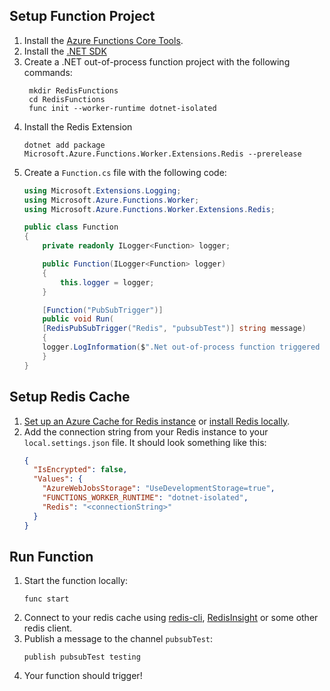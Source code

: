 ## Setup Function Project
1. Install the [Azure Functions Core Tools](https://learn.microsoft.com/azure/azure-functions/functions-run-local).
1. Install the [.NET SDK](https://aka.ms/dotnet-download)
1. Create a .NET out-of-process function project with the following commands:
   ```
    mkdir RedisFunctions
    cd RedisFunctions
    func init --worker-runtime dotnet-isolated
    ```
1. Install the Redis Extension
   ```
   dotnet add package Microsoft.Azure.Functions.Worker.Extensions.Redis --prerelease
   ```
1. Create a `Function.cs` file with the following code:
    ```c#
    using Microsoft.Extensions.Logging;
    using Microsoft.Azure.Functions.Worker;
    using Microsoft.Azure.Functions.Worker.Extensions.Redis;

    public class Function
    {
        private readonly ILogger<Function> logger;

        public Function(ILogger<Function> logger)
        {
            this.logger = logger;
        }

        [Function("PubSubTrigger")]
        public void Run(
        [RedisPubSubTrigger("Redis", "pubsubTest")] string message)
        {
        logger.LogInformation($".Net out-of-process function triggered on pubsub message '{message}' from channel 'pubsubTest'.");
        }
    }
    ```

## Setup Redis Cache
1. [Set up an Azure Cache for Redis instance](https://learn.microsoft.com/azure/azure-cache-for-redis/quickstart-create-redis) or [install Redis locally](https://redis.io/download/).
1. Add the connection string from your Redis instance to your `local.settings.json` file.
   It should look something like this:
    ```json
    {
      "IsEncrypted": false,
      "Values": {
        "AzureWebJobsStorage": "UseDevelopmentStorage=true",
        "FUNCTIONS_WORKER_RUNTIME": "dotnet-isolated",
        "Redis": "<connectionString>"
      }
    }
    ```

## Run Function
1. Start the function locally:
   ```
   func start
   ```
1. Connect to your redis cache using [redis-cli](https://redis.io/docs/ui/cli/), [RedisInsight](https://redis.com/redis-enterprise/redis-insight/) or some other redis client.
1. Publish a message to the channel `pubsubTest`:
   ```
   publish pubsubTest testing
   ```
1. Your function should trigger!

